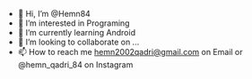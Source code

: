 - 👋 Hi, I’m @Hemn84
- 👀 I’m interested in Programing
- 🌱 I’m currently learning Android
- 💞️ I’m looking to collaborate on ...
- 📫 How to reach me hemn2002qadri@gmail.com on Email or @hemn_qadri_84 on Instagram

<!---
Hemn84/Hemn84 is a ✨ special ✨ repository because its `README.md` (this file) appears on your GitHub profile.
You can click the Preview link to take a look at your changes.
--->
